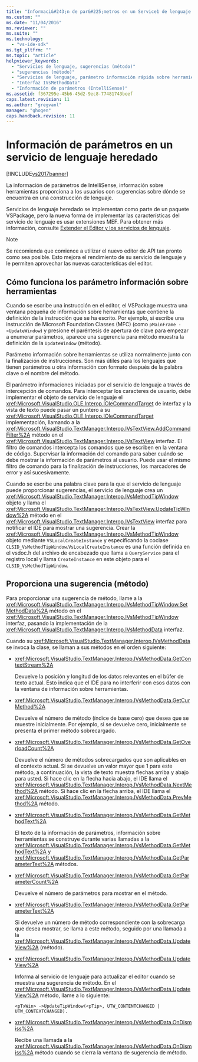 ```yaml
---
title: "Informaci&#243;n de par&#225;metros en un Service1 de lenguaje heredado | Microsoft Docs"
ms.custom: ""
ms.date: "11/04/2016"
ms.reviewer: ""
ms.suite: ""
ms.technology: 
  - "vs-ide-sdk"
ms.tgt_pltfrm: ""
ms.topic: "article"
helpviewer_keywords: 
  - "Servicios de lenguaje, sugerencias (método)"
  - "sugerencias (método)"
  - "Servicios de lenguaje, parámetro información rápida sobre herramientas"
  - "Interfaz IVsMethodData"
  - "Información de parámetros (IntelliSense)"
ms.assetid: f367295e-45b6-45d2-9ec8-77481743beef
caps.latest.revision: 11
ms.author: "gregvanl"
manager: "ghogen"
caps.handback.revision: 11
---
```

# Informaci&#243;n de par&#225;metros en un servicio de lenguaje heredado
[!INCLUDE[vs2017banner](../../code-quality/includes/vs2017banner.md)]

La información de parámetros de IntelliSense, información sobre herramientas proporciona a los usuarios con sugerencias sobre dónde se encuentra en una construcción de lenguaje.  
  
 Servicios de lenguaje heredado se implementan como parte de un paquete VSPackage, pero la nueva forma de implementar las características del servicio de lenguaje es usar extensiones MEF. Para obtener más información, consulte [Extender el Editor y los servicios de lenguaje](../../extensibility/extending-the-editor-and-language-services.md).  
  
> [!NOTE]
>  Se recomienda que comience a utilizar el nuevo editor de API tan pronto como sea posible. Esto mejora el rendimiento de su servicio de lenguaje y le permiten aprovechar las nuevas características del editor.  
  
## Cómo funciona los parámetro información sobre herramientas  
 Cuando se escribe una instrucción en el editor, el VSPackage muestra una ventana pequeña de información sobre herramientas que contiene la definición de la instrucción que se ha escrito. Por ejemplo, si escribe una instrucción de Microsoft Foundation Classes \(MFC\) \(como `pMainFrame ->UpdateWindow`\) y presione el paréntesis de apertura de clave para empezar a enumerar parámetros, aparece una sugerencia para método muestra la definición de la `UpdateWindow` \(método\).  
  
 Parámetro información sobre herramientas se utiliza normalmente junto con la finalización de instrucciones. Son más útiles para los lenguajes que tienen parámetros u otra información con formato después de la palabra clave o el nombre del método.  
  
 El parámetro informaciones iniciadas por el servicio de lenguaje a través de intercepción de comandos. Para interceptar los caracteres de usuario, debe implementar el objeto de servicio de lenguaje el <xref:Microsoft.VisualStudio.OLE.Interop.IOleCommandTarget> de interfaz y la vista de texto puede pasar un puntero a su <xref:Microsoft.VisualStudio.OLE.Interop.IOleCommandTarget> implementación, llamando a la <xref:Microsoft.VisualStudio.TextManager.Interop.IVsTextView.AddCommandFilter%2A> método en el <xref:Microsoft.VisualStudio.TextManager.Interop.IVsTextView> interfaz. El filtro de comandos intercepta los comandos que se escriben en la ventana de código. Supervisar la información del comando para saber cuándo se debe mostrar la información de parámetros al usuario. Puede usar el mismo filtro de comando para la finalización de instrucciones, los marcadores de error y así sucesivamente.  
  
 Cuando se escribe una palabra clave para la que el servicio de lenguaje puede proporcionar sugerencias, el servicio de lenguaje crea un <xref:Microsoft.VisualStudio.TextManager.Interop.IVsMethodTipWindow> objeto y llama el <xref:Microsoft.VisualStudio.TextManager.Interop.IVsTextView.UpdateTipWindow%2A> método en el <xref:Microsoft.VisualStudio.TextManager.Interop.IVsTextView> interfaz para notificar el IDE para mostrar una sugerencia. Crear la <xref:Microsoft.VisualStudio.TextManager.Interop.IVsMethodTipWindow> objeto mediante `VSLocalCreateInstance` y especificando la coclase `CLSID_VsMethodTipWindow`.`VsLocalCreateInstance` es una función definida en el vsdoc.h del archivo de encabezado que llama a `QueryService` para el registro local y llama `CreateInstance` en este objeto para el `CLSID_VsMethodTipWindow`.  
  
## Proporciona una sugerencia \(método\)  
 Para proporcionar una sugerencia de método, llame a la <xref:Microsoft.VisualStudio.TextManager.Interop.IVsMethodTipWindow.SetMethodData%2A> método en el <xref:Microsoft.VisualStudio.TextManager.Interop.IVsMethodTipWindow> interfaz, pasando la implementación de la <xref:Microsoft.VisualStudio.TextManager.Interop.IVsMethodData> interfaz.  
  
 Cuando su <xref:Microsoft.VisualStudio.TextManager.Interop.IVsMethodData> se invoca la clase, se llaman a sus métodos en el orden siguiente:  
  
-   <xref:Microsoft.VisualStudio.TextManager.Interop.IVsMethodData.GetContextStream%2A>  
  
     Devuelve la posición y longitud de los datos relevantes en el búfer de texto actual. Esto indica que el IDE para no interferir con esos datos con la ventana de información sobre herramientas.  
  
-   <xref:Microsoft.VisualStudio.TextManager.Interop.IVsMethodData.GetCurMethod%2A>  
  
     Devuelve el número de método \(índice de base cero\) que desea que se muestre inicialmente. Por ejemplo, si se devuelve cero, inicialmente se presenta el primer método sobrecargado.  
  
-   <xref:Microsoft.VisualStudio.TextManager.Interop.IVsMethodData.GetOverloadCount%2A>  
  
     Devuelve el número de métodos sobrecargados que son aplicables en el contexto actual. Si se devuelve un valor mayor que 1 para este método, a continuación, la vista de texto muestra flechas arriba y abajo para usted. Si hace clic en la flecha hacia abajo, el IDE llama el <xref:Microsoft.VisualStudio.TextManager.Interop.IVsMethodData.NextMethod%2A> método. Si hace clic en la flecha arriba, el IDE llama el <xref:Microsoft.VisualStudio.TextManager.Interop.IVsMethodData.PrevMethod%2A> método.  
  
-   <xref:Microsoft.VisualStudio.TextManager.Interop.IVsMethodData.GetMethodText%2A>  
  
     El texto de la información de parámetros, información sobre herramientas se construye durante varias llamadas a la <xref:Microsoft.VisualStudio.TextManager.Interop.IVsMethodData.GetMethodText%2A> y <xref:Microsoft.VisualStudio.TextManager.Interop.IVsMethodData.GetParameterText%2A> métodos.  
  
-   <xref:Microsoft.VisualStudio.TextManager.Interop.IVsMethodData.GetParameterCount%2A>  
  
     Devuelve el número de parámetros para mostrar en el método.  
  
-   <xref:Microsoft.VisualStudio.TextManager.Interop.IVsMethodData.GetParameterText%2A>  
  
     Si devuelve un número de método correspondiente con la sobrecarga que desea mostrar, se llama a este método, seguido por una llamada a la <xref:Microsoft.VisualStudio.TextManager.Interop.IVsMethodData.UpdateView%2A> \(método\).  
  
-   <xref:Microsoft.VisualStudio.TextManager.Interop.IVsMethodData.UpdateView%2A>  
  
     Informa al servicio de lenguaje para actualizar el editor cuando se muestra una sugerencia de método. En el <xref:Microsoft.VisualStudio.TextManager.Interop.IVsMethodData.UpdateView%2A> método, llame a lo siguiente:  
  
    ```  
    <pTxWin> ->UpdateTipWindow(<pTip>, UTW_CONTENTCHANGED | UTW_CONTEXTCHANGED).  
    ```  
  
-   <xref:Microsoft.VisualStudio.TextManager.Interop.IVsMethodData.OnDismiss%2A>  
  
     Recibe una llamada a la <xref:Microsoft.VisualStudio.TextManager.Interop.IVsMethodData.OnDismiss%2A> método cuando se cierra la ventana de sugerencia de método.